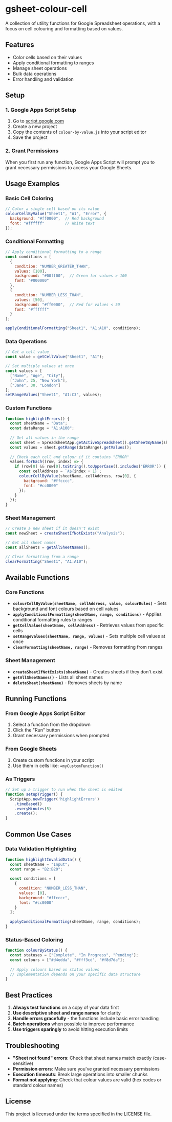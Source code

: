 # gsheet-colour-cell

A collection of utility functions for Google Spreadsheet operations, with a focus on cell colouring and formatting based on values.

## Features

- Color cells based on their values
- Apply conditional formatting to ranges
- Manage sheet operations
- Bulk data operations
- Error handling and validation

## Setup

### 1. Google Apps Script Setup

1. Go to [script.google.com](https://script.google.com)
2. Create a new project
3. Copy the contents of `colour-by-value.js` into your script editor
4. Save the project

### 2. Grant Permissions

When you first run any function, Google Apps Script will prompt you to grant necessary permissions to access your Google Sheets.

## Usage Examples

### Basic Cell Coloring

```javascript
// Color a single cell based on its value
colourCellByValue("Sheet1", "A1", "Error", {
  background: "#ff0000",  // Red background
  font: "#ffffff"         // White text
});
```

### Conditional Formatting

```javascript
// Apply conditional formatting to a range
const conditions = [
  {
    condition: "NUMBER_GREATER_THAN",
    values: [100],
    background: "#00ff00",  // Green for values > 100
    font: "#000000"
  },
  {
    condition: "NUMBER_LESS_THAN",
    values: [50],
    background: "#ff0000",  // Red for values < 50
    font: "#ffffff"
  }
];

applyConditionalFormatting("Sheet1", "A1:A10", conditions);
```

### Data Operations

```javascript
// Get a cell value
const value = getCellValue("Sheet1", "A1");

// Set multiple values at once
const values = [
  ["Name", "Age", "City"],
  ["John", 25, "New York"],
  ["Jane", 30, "London"]
];
setRangeValues("Sheet1", "A1:C3", values);
```

### Custom Functions

```javascript
function highlightErrors() {
  const sheetName = "Data";
  const dataRange = "A1:A100";
  
  // Get all values in the range
  const sheet = SpreadsheetApp.getActiveSpreadsheet().getSheetByName(sheetName);
  const values = sheet.getRange(dataRange).getValues();
  
  // Check each cell and colour if it contains "ERROR"
  values.forEach((row, index) => {
    if (row[0] && row[0].toString().toUpperCase().includes("ERROR")) {
      const cellAddress = `A${index + 1}`;
      colourCellByValue(sheetName, cellAddress, row[0], {
        background: "#ffcccc",
        font: "#cc0000"
      });
    }
  });
}
```

### Sheet Management

```javascript
// Create a new sheet if it doesn't exist
const newSheet = createSheetIfNotExists("Analysis");

// Get all sheet names
const allSheets = getAllSheetNames();

// Clear formatting from a range
clearFormatting("Sheet1", "A1:A10");
```

## Available Functions

### Core Functions

- **`colourCellByValue(sheetName, cellAddress, value, colourRules)`** - Sets background and font colours based on cell values
- **`applyConditionalFormatting(sheetName, range, conditions)`** - Applies conditional formatting rules to ranges
- **`getCellValue(sheetName, cellAddress)`** - Retrieves values from specific cells
- **`setRangeValues(sheetName, range, values)`** - Sets multiple cell values at once
- **`clearFormatting(sheetName, range)`** - Removes formatting from ranges

### Sheet Management

- **`createSheetIfNotExists(sheetName)`** - Creates sheets if they don't exist
- **`getAllSheetNames()`** - Lists all sheet names
- **`deleteSheet(sheetName)`** - Removes sheets by name

## Running Functions

### From Google Apps Script Editor
1. Select a function from the dropdown
2. Click the "Run" button
3. Grant necessary permissions when prompted

### From Google Sheets
1. Create custom functions in your script
2. Use them in cells like: `=myCustomFunction()`

### As Triggers
```javascript
// Set up a trigger to run when the sheet is edited
function setupTrigger() {
  ScriptApp.newTrigger('highlightErrors')
    .timeBased()
    .everyMinutes(5)
    .create();
}
```

## Common Use Cases

### Data Validation Highlighting
```javascript
function highlightInvalidData() {
  const sheetName = "Input";
  const range = "B2:B20";
  
  const conditions = [
    {
      condition: "NUMBER_LESS_THAN",
      values: [0],
      background: "#ffcccc",
      font: "#cc0000"
    }
  ];
  
  applyConditionalFormatting(sheetName, range, conditions);
}
```

### Status-Based Coloring
```javascript
function colourByStatus() {
  const statuses = ["Complete", "In Progress", "Pending"];
  const colours = ["#d4edda", "#fff3cd", "#f8d7da"];
  
  // Apply colours based on status values
  // Implementation depends on your specific data structure
}
```

## Best Practices

1. **Always test functions** on a copy of your data first
2. **Use descriptive sheet and range names** for clarity
3. **Handle errors gracefully** - the functions include basic error handling
4. **Batch operations** when possible to improve performance
5. **Use triggers sparingly** to avoid hitting execution limits

## Troubleshooting

- **"Sheet not found" errors**: Check that sheet names match exactly (case-sensitive)
- **Permission errors**: Make sure you've granted necessary permissions
- **Execution timeouts**: Break large operations into smaller chunks
- **Format not applying**: Check that colour values are valid (hex codes or standard colour names)

## License

This project is licensed under the terms specified in the LICENSE file.
